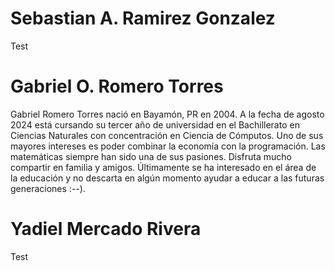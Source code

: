 # Sebastian A. Ramirez Gonzalez
Test
# Gabriel O. Romero Torres

Gabriel Romero Torres nació en Bayamón, PR en 2004. A la fecha de agosto 2024 está cursando su tercer año de universidad en el Bachillerato en Ciencias Naturales con concentración en Ciencia de Cómputos. Uno de sus mayores intereses es poder combinar la economía con la programación. Las matemáticas siempre han sido una de sus pasiones. Disfruta mucho compartir en familia y amigos. Últimamente se ha interesado en el área de la educación y no descarta en algún momento ayudar a educar a las futuras generaciones :--).

# Yadiel Mercado Rivera
Test

<!---
RomRamMarket/RomRamMarket is a ✨ special ✨ repository because its `README.md` (this file) appears on your GitHub profile.
You can click the Preview link to take a look at your changes.
--->
